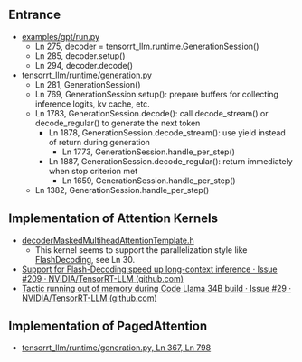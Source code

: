 
## Entrance

- [examples/gpt/run.py](examples/gpt/run.py)
    - Ln 275, decoder = tensorrt_llm.runtime.GenerationSession()
    - Ln 285, decoder.setup()
    - Ln 294, decoder.decode()
- [tensorrt_llm/runtime/generation.py](tensorrt_llm/runtime/generation.py)
    - Ln 281, GenerationSession()
    - Ln 769, GenerationSession.setup(): prepare buffers for collecting inference logits, kv cache, etc.
    - Ln 1783, GenerationSession.decode(): call decode_stream() or decode_regular() to generate the next token
        - Ln 1878, GenerationSession.decode_stream(): use yield instead of return during generation
            - Ln 1773, GenerationSession.handle_per_step()
        - Ln 1887, GenerationSession.decode_regular(): return immediately when stop criterion met
            - Ln 1659, GenerationSession.handle_per_step()
    - Ln 1382, GenerationSession.handle_per_step()




## Implementation of Attention Kernels

- [decoderMaskedMultiheadAttentionTemplate.h](cpp/tensorrt_llm/kernels/decoderMaskedMultiheadAttention/decoderMaskedMultiheadAttentionTemplate.h)
    - This kernel seems to support the parallelization style like [FlashDecoding](https://princeton-nlp.github.io/flash-decoding/), see Ln 30.
- [Support for Flash-Decoding:speed up long-context inference · Issue #209 · NVIDIA/TensorRT-LLM (github.com)](https://github.com/NVIDIA/TensorRT-LLM/issues/209)
- [Tactic running out of memory during Code Llama 34B build · Issue #29 · NVIDIA/TensorRT-LLM (github.com)](https://github.com/NVIDIA/TensorRT-LLM/issues/29)

## Implementation of PagedAttention

- [tensorrt_llm/runtime/generation.py, Ln 367, Ln 798](tensorrt_llm/runtime/generation.py)

